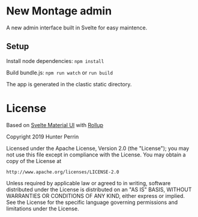 # New Montage admin
A new admin interface built in Svelte for easy maintence.

## Setup
Install node dependencies:
`npm install`

Build bundle.js:
`npm run watch` or `run build`

The app is generated in the clastic static directory.

# License

Based on [Svelte Material UI](https://github.com/hperrin/svelte-material-ui) with [Rollup](https://github.com/rollup/rollup)

Copyright 2019 Hunter Perrin

Licensed under the Apache License, Version 2.0 (the "License");
you may not use this file except in compliance with the License.
You may obtain a copy of the License at

    http://www.apache.org/licenses/LICENSE-2.0

Unless required by applicable law or agreed to in writing, software
distributed under the License is distributed on an "AS IS" BASIS,
WITHOUT WARRANTIES OR CONDITIONS OF ANY KIND, either express or implied.
See the License for the specific language governing permissions and
limitations under the License.